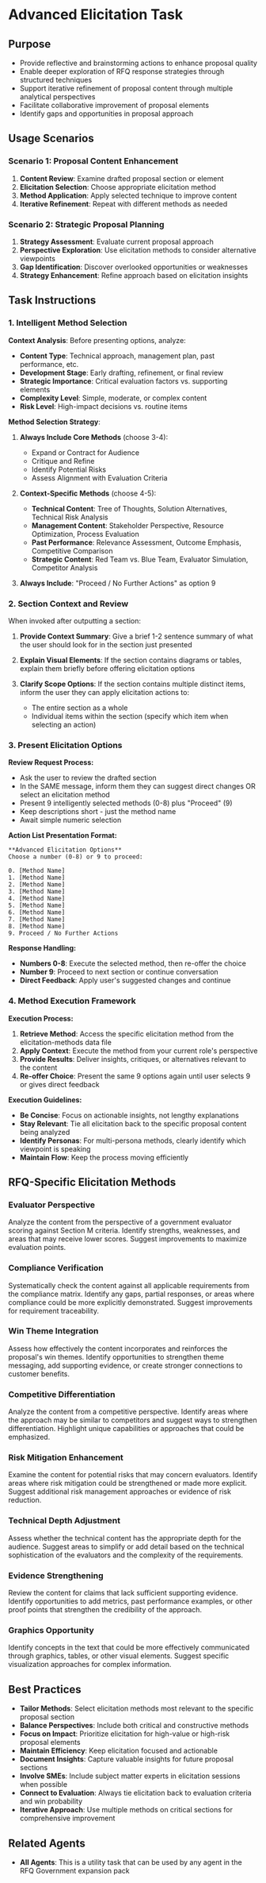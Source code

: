 <!-- Powered by BMAD™ Core -->

# Advanced Elicitation Task

## Purpose

- Provide reflective and brainstorming actions to enhance proposal quality
- Enable deeper exploration of RFQ response strategies through structured techniques
- Support iterative refinement of proposal content through multiple analytical perspectives
- Facilitate collaborative improvement of proposal elements
- Identify gaps and opportunities in proposal approach

## Usage Scenarios

### Scenario 1: Proposal Content Enhancement

1. **Content Review**: Examine drafted proposal section or element
2. **Elicitation Selection**: Choose appropriate elicitation method
3. **Method Application**: Apply selected technique to improve content
4. **Iterative Refinement**: Repeat with different methods as needed

### Scenario 2: Strategic Proposal Planning

1. **Strategy Assessment**: Evaluate current proposal approach
2. **Perspective Exploration**: Use elicitation methods to consider alternative viewpoints
3. **Gap Identification**: Discover overlooked opportunities or weaknesses
4. **Strategy Enhancement**: Refine approach based on elicitation insights

## Task Instructions

### 1. Intelligent Method Selection

**Context Analysis**: Before presenting options, analyze:

- **Content Type**: Technical approach, management plan, past performance, etc.
- **Development Stage**: Early drafting, refinement, or final review
- **Strategic Importance**: Critical evaluation factors vs. supporting elements
- **Complexity Level**: Simple, moderate, or complex content
- **Risk Level**: High-impact decisions vs. routine items

**Method Selection Strategy**:

1. **Always Include Core Methods** (choose 3-4):
   - Expand or Contract for Audience
   - Critique and Refine
   - Identify Potential Risks
   - Assess Alignment with Evaluation Criteria

2. **Context-Specific Methods** (choose 4-5):
   - **Technical Content**: Tree of Thoughts, Solution Alternatives, Technical Risk Analysis
   - **Management Content**: Stakeholder Perspective, Resource Optimization, Process Evaluation
   - **Past Performance**: Relevance Assessment, Outcome Emphasis, Competitive Comparison
   - **Strategic Content**: Red Team vs. Blue Team, Evaluator Simulation, Competitor Analysis

3. **Always Include**: "Proceed / No Further Actions" as option 9

### 2. Section Context and Review

When invoked after outputting a section:

1. **Provide Context Summary**: Give a brief 1-2 sentence summary of what the user should look for in the section just presented

2. **Explain Visual Elements**: If the section contains diagrams or tables, explain them briefly before offering elicitation options

3. **Clarify Scope Options**: If the section contains multiple distinct items, inform the user they can apply elicitation actions to:
   - The entire section as a whole
   - Individual items within the section (specify which item when selecting an action)

### 3. Present Elicitation Options

**Review Request Process:**

- Ask the user to review the drafted section
- In the SAME message, inform them they can suggest direct changes OR select an elicitation method
- Present 9 intelligently selected methods (0-8) plus "Proceed" (9)
- Keep descriptions short - just the method name
- Await simple numeric selection

**Action List Presentation Format:**

```text
**Advanced Elicitation Options**
Choose a number (0-8) or 9 to proceed:

0. [Method Name]
1. [Method Name]
2. [Method Name]
3. [Method Name]
4. [Method Name]
5. [Method Name]
6. [Method Name]
7. [Method Name]
8. [Method Name]
9. Proceed / No Further Actions
```

**Response Handling:**

- **Numbers 0-8**: Execute the selected method, then re-offer the choice
- **Number 9**: Proceed to next section or continue conversation
- **Direct Feedback**: Apply user's suggested changes and continue

### 4. Method Execution Framework

**Execution Process:**

1. **Retrieve Method**: Access the specific elicitation method from the elicitation-methods data file
2. **Apply Context**: Execute the method from your current role's perspective
3. **Provide Results**: Deliver insights, critiques, or alternatives relevant to the content
4. **Re-offer Choice**: Present the same 9 options again until user selects 9 or gives direct feedback

**Execution Guidelines:**

- **Be Concise**: Focus on actionable insights, not lengthy explanations
- **Stay Relevant**: Tie all elicitation back to the specific proposal content being analyzed
- **Identify Personas**: For multi-persona methods, clearly identify which viewpoint is speaking
- **Maintain Flow**: Keep the process moving efficiently

## RFQ-Specific Elicitation Methods

### Evaluator Perspective

Analyze the content from the perspective of a government evaluator scoring against Section M criteria. Identify strengths, weaknesses, and areas that may receive lower scores. Suggest improvements to maximize evaluation points.

### Compliance Verification

Systematically check the content against all applicable requirements from the compliance matrix. Identify any gaps, partial responses, or areas where compliance could be more explicitly demonstrated. Suggest improvements for requirement traceability.

### Win Theme Integration

Assess how effectively the content incorporates and reinforces the proposal's win themes. Identify opportunities to strengthen theme messaging, add supporting evidence, or create stronger connections to customer benefits.

### Competitive Differentiation

Analyze the content from a competitive perspective. Identify areas where the approach may be similar to competitors and suggest ways to strengthen differentiation. Highlight unique capabilities or approaches that could be emphasized.

### Risk Mitigation Enhancement

Examine the content for potential risks that may concern evaluators. Identify areas where risk mitigation could be strengthened or made more explicit. Suggest additional risk management approaches or evidence of risk reduction.

### Technical Depth Adjustment

Assess whether the technical content has the appropriate depth for the audience. Suggest areas to simplify or add detail based on the technical sophistication of the evaluators and the complexity of the requirements.

### Evidence Strengthening

Review the content for claims that lack sufficient supporting evidence. Identify opportunities to add metrics, past performance examples, or other proof points that strengthen the credibility of the approach.

### Graphics Opportunity

Identify concepts in the text that could be more effectively communicated through graphics, tables, or other visual elements. Suggest specific visualization approaches for complex information.

## Best Practices

- **Tailor Methods**: Select elicitation methods most relevant to the specific proposal section
- **Balance Perspectives**: Include both critical and constructive methods
- **Focus on Impact**: Prioritize elicitation for high-value or high-risk proposal elements
- **Maintain Efficiency**: Keep elicitation focused and actionable
- **Document Insights**: Capture valuable insights for future proposal sections
- **Involve SMEs**: Include subject matter experts in elicitation sessions when possible
- **Connect to Evaluation**: Always tie elicitation back to evaluation criteria and win probability
- **Iterative Approach**: Use multiple methods on critical sections for comprehensive improvement

## Related Agents

- **All Agents**: This is a utility task that can be used by any agent in the RFQ Government expansion pack
